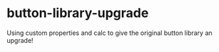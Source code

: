 # button-library-upgrade
Using custom properties and calc to give the original button library an upgrade!
